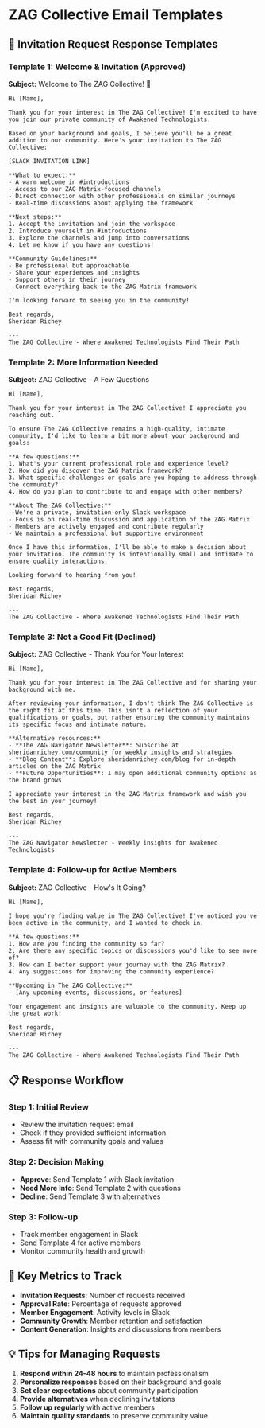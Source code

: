 # ZAG Collective Email Templates

## 📧 **Invitation Request Response Templates**

### **Template 1: Welcome & Invitation (Approved)**
**Subject:** Welcome to The ZAG Collective! 🎉

```
Hi [Name],

Thank you for your interest in The ZAG Collective! I'm excited to have you join our private community of Awakened Technologists.

Based on your background and goals, I believe you'll be a great addition to our community. Here's your invitation to The ZAG Collective:

[SLACK INVITATION LINK]

**What to expect:**
- A warm welcome in #introductions
- Access to our ZAG Matrix-focused channels
- Direct connection with other professionals on similar journeys
- Real-time discussions about applying the framework

**Next steps:**
1. Accept the invitation and join the workspace
2. Introduce yourself in #introductions
3. Explore the channels and jump into conversations
4. Let me know if you have any questions!

**Community Guidelines:**
- Be professional but approachable
- Share your experiences and insights
- Support others in their journey
- Connect everything back to the ZAG Matrix framework

I'm looking forward to seeing you in the community!

Best regards,
Sheridan Richey

---
The ZAG Collective - Where Awakened Technologists Find Their Path
```

### **Template 2: More Information Needed**
**Subject:** ZAG Collective - A Few Questions

```
Hi [Name],

Thank you for your interest in The ZAG Collective! I appreciate you reaching out.

To ensure The ZAG Collective remains a high-quality, intimate community, I'd like to learn a bit more about your background and goals:

**A few questions:**
1. What's your current professional role and experience level?
2. How did you discover the ZAG Matrix framework?
3. What specific challenges or goals are you hoping to address through the community?
4. How do you plan to contribute to and engage with other members?

**About The ZAG Collective:**
- We're a private, invitation-only Slack workspace
- Focus is on real-time discussion and application of the ZAG Matrix
- Members are actively engaged and contribute regularly
- We maintain a professional but supportive environment

Once I have this information, I'll be able to make a decision about your invitation. The community is intentionally small and intimate to ensure quality interactions.

Looking forward to hearing from you!

Best regards,
Sheridan Richey

---
The ZAG Collective - Where Awakened Technologists Find Their Path
```

### **Template 3: Not a Good Fit (Declined)**
**Subject:** ZAG Collective - Thank You for Your Interest

```
Hi [Name],

Thank you for your interest in The ZAG Collective and for sharing your background with me.

After reviewing your information, I don't think The ZAG Collective is the right fit at this time. This isn't a reflection of your qualifications or goals, but rather ensuring the community maintains its specific focus and intimate nature.

**Alternative resources:**
- **The ZAG Navigator Newsletter**: Subscribe at sheridanrichey.com/community for weekly insights and strategies
- **Blog Content**: Explore sheridanrichey.com/blog for in-depth articles on the ZAG Matrix
- **Future Opportunities**: I may open additional community options as the brand grows

I appreciate your interest in the ZAG Matrix framework and wish you the best in your journey!

Best regards,
Sheridan Richey

---
The ZAG Navigator Newsletter - Weekly insights for Awakened Technologists
```

### **Template 4: Follow-up for Active Members**
**Subject:** ZAG Collective - How's It Going?

```
Hi [Name],

I hope you're finding value in The ZAG Collective! I've noticed you've been active in the community, and I wanted to check in.

**A few questions:**
1. How are you finding the community so far?
2. Are there any specific topics or discussions you'd like to see more of?
3. How can I better support your journey with the ZAG Matrix?
4. Any suggestions for improving the community experience?

**Upcoming in The ZAG Collective:**
- [Any upcoming events, discussions, or features]

Your engagement and insights are valuable to the community. Keep up the great work!

Best regards,
Sheridan Richey

---
The ZAG Collective - Where Awakened Technologists Find Their Path
```

## 📋 **Response Workflow**

### **Step 1: Initial Review**
- Review the invitation request email
- Check if they provided sufficient information
- Assess fit with community goals and values

### **Step 2: Decision Making**
- **Approve**: Send Template 1 with Slack invitation
- **Need More Info**: Send Template 2 with questions
- **Decline**: Send Template 3 with alternatives

### **Step 3: Follow-up**
- Track member engagement in Slack
- Send Template 4 for active members
- Monitor community health and growth

## 🎯 **Key Metrics to Track**

- **Invitation Requests**: Number of requests received
- **Approval Rate**: Percentage of requests approved
- **Member Engagement**: Activity levels in Slack
- **Community Growth**: Member retention and satisfaction
- **Content Generation**: Insights and discussions from members

## 💡 **Tips for Managing Requests**

1. **Respond within 24-48 hours** to maintain professionalism
2. **Personalize responses** based on their background and goals
3. **Set clear expectations** about community participation
4. **Provide alternatives** when declining invitations
5. **Follow up regularly** with active members
6. **Maintain quality standards** to preserve community value 